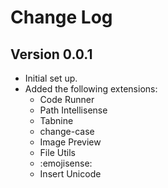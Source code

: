 # Change Log

## Version 0.0.1

- Initial set up.
- Added the following extensions:
  - Code Runner
  - Path Intellisense
  - Tabnine
  - change-case
  - Image Preview
  - File Utils
  - :emojisense:
  - Insert Unicode

